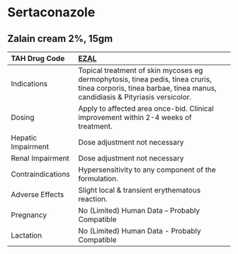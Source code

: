 # Sertaconazole

## Zalain cream 2%, 15gm

| TAH Drug Code      | [**EZAL**](https://www.tahsda.org.tw/drugs/hissearch.php?drug_code=EZAL)                                                                                       |
|:-------------------|:---------------------------------------------------------------------------------------------------------------------------------------------------------------|
| Indications        | Topical treatment of skin mycoses eg dermophytosis, tinea pedis, tinea cruris, tinea corporis, tinea barbae, tinea manus, candidiasis & Pityriasis versicolor. |
| Dosing             | Apply to affected area once-bid. Clinical improvement within 2-4 weeks of treatment.                                                                           |
| Hepatic Impairment | Dose adjustment not necessary                                                                                                                                  |
| Renal Impairment   | Dose adjustment not necessary                                                                                                                                  |
| Contraindications  | Hypersensitivity to any component of the formulation.                                                                                                          |
| Adverse Effects    | Slight local & transient erythematous reaction.                                                                                                                |
| Pregnancy          | No (Limited) Human Data – Probably Compatible                                                                                                                  |
| Lactation          | No (Limited) Human Data - Probably Compatible                                                                                                                  |

